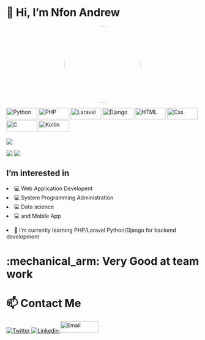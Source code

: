 <h1>👋 Hi, I’m Nfon Andrew</h1>
<p align="center">
  <img width="200" height="200" style="border-radius: 50%" src="https://avatars.githubusercontent.com/u/58951422?v=4">
</p> 
<p>
  <img alt="Python" src="https://img.shields.io/badge/python-3670A0?style=for-the-badge&logo=python&logoColor=ffdd54" height="30" width="80" />
  <img alt="PHP" src="https://img.shields.io/badge/php-%23777BB4.svg?style=for-the-badge&logo=php&logoColor=white" height="30" width="80" />
  <img alt="Laravel" src="https://img.shields.io/badge/laravel-%23FF2D20.svg?style=for-the-badge&logo=laravel&logoColor=white" height="30" width="80" />
  <img alt="Django" src="ttps://img.shields.io/badge/django-%23092E20.svg?style=for-the-badge&logo=django&logoColor=white" height="30" width="80" />
  <img alt="HTML" src="https://img.shields.io/badge/HTML-E34F26?logo=html5&logoColor=white&style=for-the-badge" height="30" width="80" />
  <img alt="Css" src="https://img.shields.io/badge/CSS-1572B6?logo=css3&logoColor=white&style=for-the-badge" height="30" width="80" />
  <img alt="C" src="https://img.shields.io/badge/c-%2300599C.svg?style=for-the-badge&logo=c&logoColor=white" height="30" width="80" />
  <img alt="Kotlin" src="https://img.shields.io/badge/kotlin-%230095D5.svg?style=for-the-badge&logo=kotlin&logoColor=white" height="30" width="80">
</p>
<img src="https://github-readme-stats.vercel.app/api?username=andrew21-mch"/>
<p width="100">
  <img src="https://github-profile-trophy.vercel.app/?username=andrew21-mch&theme=juicyfresh">
  <img src="https://camo.githubusercontent.com/andrew21-mch">
  
</p>
</p>
<h2>I’m interested in </h2> 
<li> 💻 Web Application Developent</li>
<li> 💻 System Programming Administration</li>
<li> 💻 Data science</li>  
<li> 💻 and Mobile App</li>
<p><li>🌱 I’m currently learning PHP/Laravel Python/Django for backend development</li> 
<h1> :mechanical_arm: Very Good at team work</h1>
 <h1>📫 Contact Me </h1>
 <a href="https://twitter.com/nfonandrew73">
  <img
    alt="Twitter"
    src="https://img.shields.io/badge/Twitter-1DA1F2?logo=twitter&logoColor=white&style=for-the-badge"/>
</a>
<a href="https://www.linkedin.com/in/nfon-andrew-7703a11a0/">
  <img
    alt="Linkedin"
    src="https://img.shields.io/badge/linkedin-0077B5?logo=linkedin&logoColor=white&style=for-the-badge"/>
  </a>
  
  <a href="https://mailto:nfonandrew73@gmail.com/">
  <img
    alt="Email"
    src="https://cdn.vox-cdn.com/thumbor/Tbqi3ZF9Qz0fTJIUvkgQe3FdN0k=/1400x788/filters:format(jpeg)/cdn.vox-cdn.com/uploads/chorus_asset/file/21939811/newgmaillogo.jpg" height="30" width="100"/>
  </a>
</p> 

<!---
andrew21-mch/andrew21-mch is a ✨ special ✨ repository because its `README.md` (this file) appears on your GitHub profile.
You can click the Preview link to take a look at your changes.

